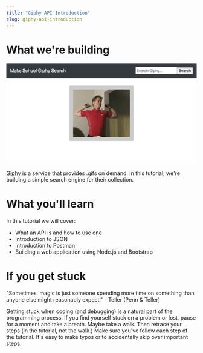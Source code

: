 ```yaml
---
title: "Giphy API Introduction"
slug: giphy-api-introduction
---
```


# What we're building

![Make School Giphy](assets/ms-giphy.png)

[Giphy](https://giphy.com/) is a service that provides .gifs on demand. In this tutorial, we're building a simple search engine for their collection.

# What you'll learn

In this tutorial we will cover:

- What an API is and how to use one
- Introduction to JSON
- Introduction to Postman
- Building a web application using Node.js and Bootstrap

# If you get stuck

"Sometimes, magic is just someone spending more time on something than anyone else might reasonably expect." - Teller (Penn & Teller)

Getting stuck when coding (and debugging) is a natural part of the programming process. If you find yourself stuck on a problem or lost, pause for a moment and take a breath. Maybe take a walk. Then retrace your steps (in the tutorial, not the walk.) Make sure you've follow each step of the tutorial. It's easy to make typos or to accidentally skip over important steps.
